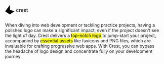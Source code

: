 <div style = "display:flex; flex-direction:row; align-items:center; justify-content:flex-start; gap:5px">
    <picture>
    <source srcset="./dump/svg/light.svg" media="(prefers-color-scheme: dark)">
    <img width="30px" height="30px" src="./dump/svg/dark.svg">
</picture>
<p style="font-size:16px; font-weight:500">crest</p>
</div>

When diving into web development or tackling practice projects, having a polished logo can make a significant impact, even if the project doesn't see the light of day. Crest delivers a <mark>top-notch logo</mark> to jump-start your project, accompanied by <mark>essential assets</mark> like favicons and PNG files, which are invaluable for crafting progressive web apps. With Crest, you can bypass the headache of logo design and concentrate fully on your development journey.
